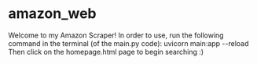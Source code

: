 # amazon_web
Welcome to my Amazon Scraper! 
In order to use, run the following command in the terminal (of the main.py code): uvicorn main:app --reload
Then click on the homepage.html page to begin searching :)
